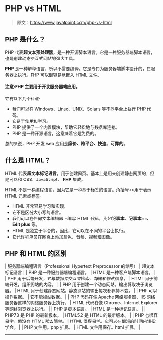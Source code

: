 # PHP vs HTML

> 原文：<https://www.javatpoint.com/php-vs-html>

## PHP 是什么？

PHP 代表**超文本预处理器**，是一种开源脚本语言。它是一种服务器端脚本语言，也是创建动态交互式网站的强大工具。

**PHP** 是一种解释语言，所以不需要编译。它是专门为服务器端脚本设计的，在服务器上执行。PHP 可以很容易地嵌入 HTML 文件。

#### 注意:PHP 主要用于开发服务器端应用。

它有以下几个优点:

*   我们可以在 Windows、Linux、UNIX、Solaris 等不同平台上执行 PHP 代码。
*   它易于使用和学习。
*   PHP 提供了一个内置模块，帮助它轻松地与数据库连接。
*   PHP 是一种开源语言，这意味着它是免费的。

总的来说，PHP 开发 web 应用是**廉价、跨平台、快速、可靠的**。

## 什么是 HTML？

HTML 代表**超文本标记语言**，用于创建网页。基本上是用来创建静态网页的，但是可以和 CSS、JavaScript、 **PHP** 集成。

HTML 不是一种编程语言，因为它是一种基于标签的语言。角括号<>用于表示 HTML 元素或标签。

*   HTML 非常容易学习和实现。
*   它不是区分大小写的语言。
*   我们可以在任何文本编辑器上编写 HTML 代码，比如**记事本、记事本++、Edit plus** 等。
*   HTML 是独立于平台的，因此，它可以在不同的平台上执行。
*   它允许程序员在网页上添加颜色、音频、视频和图像。

## PHP 和 HTML 的区别

| 服务器端编程语言（Professional Hypertext Preprocessor 的缩写） | 超文本标记语言 |
| PHP 是一种服务器端编程语言。 | HTML 是一种客户端脚本语言。 |
| PHP 用于后端开发，它与数据库交互来检索、存储和修改信息。 | HTML 用于前端开发，组织网站的内容。 |
| PHP 用于创建一个动态网站。输出将取决于浏览器。 | HTML 用于创建静态网站。静态网站的输出每次都保持不变。 |
| PHP 可以操作数据。 | 它不能操纵数据。 |
| PHP 代码在像 Apache 网络服务器、IIS 网络服务器这样的网络服务器上执行。 | HTML 代码在像 Chrome、Internet Explorer 等网络浏览器上执行。 |
| PHP 是脚本语言。 | HTML 是一种标记语言。 |
| PHP7.3 是 PHP 的最新版本。 | HTML5.2 是 HTML 的最新版本。 |
| PHP 也很容易学，但没有 HTML 那么简单。 | HTML 很容易学。它可以在很短的时间内轻松学会。 |
| PHP 文件用。php 扩展。 | HTML 文件用保存。html 扩展。 |

* * *